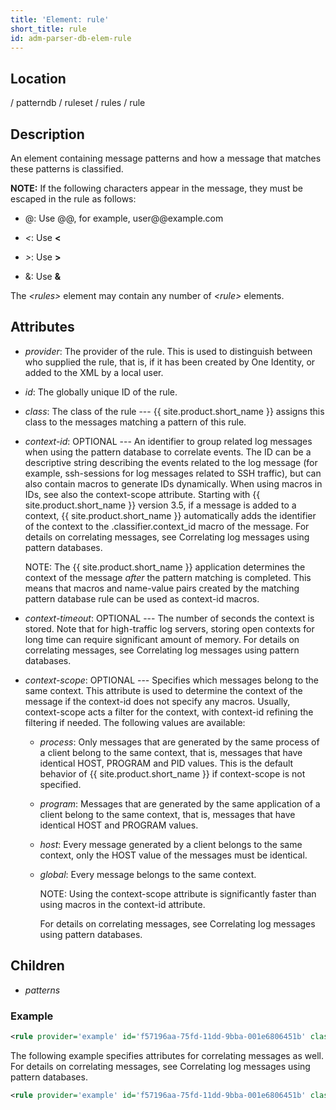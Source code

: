 ```yaml
---
title: 'Element: rule'
short_title: rule
id: adm-parser-db-elem-rule
---
```


## Location

/ patterndb / ruleset / rules / rule

## Description

An element containing message patterns and how a message that matches
these patterns is classified.

**NOTE:** If the following characters appear in the message, they must be
escaped in the rule as follows:

- @: Use @@, for example, user@@example.com

- *\<*: Use **&lt;**

- *\>*: Use **&gt;**

- &: Use **&amp;**

The *\<rules\>* element may contain any number of *\<rule\>* elements.

## Attributes

- *provider*: The provider of the rule. This is used to distinguish
    between who supplied the rule, that is, if it has been created by
    One Identity, or added to the XML by a local user.

- *id*: The globally unique ID of the rule.

- *class*: The class of the rule --- {{ site.product.short_name }} assigns this class to
    the messages matching a pattern of this rule.

- *context-id*: OPTIONAL --- An identifier to group related log
    messages when using the pattern database to correlate events. The ID
    can be a descriptive string describing the events related to the log
    message (for example, ssh-sessions for log messages related to SSH
    traffic), but can also contain macros to generate IDs dynamically.
    When using macros in IDs, see also the context-scope attribute.
    Starting with {{ site.product.short_name }} version 3.5, if a message is added to a
    context, {{ site.product.short_name }} automatically adds the identifier of the
    context to the .classifier.context\_id macro of the message. For
    details on correlating messages, see
    Correlating log messages using pattern databases.

    NOTE: The {{ site.product.short_name }} application determines the context of the
    message *after* the pattern matching is completed. This means that
    macros and name-value pairs created by the matching pattern database
    rule can be used as context-id macros.

- *context-timeout*: OPTIONAL --- The number of seconds the context is
    stored. Note that for high-traffic log servers, storing open
    contexts for long time can require significant amount of memory. For
    details on correlating messages, see
    Correlating log messages using pattern databases.

- *context-scope*: OPTIONAL --- Specifies which messages belong to the
    same context. This attribute is used to determine the context of the
    message if the context-id does not specify any macros. Usually,
    context-scope acts a filter for the context, with context-id
    refining the filtering if needed. The following values are
    available:

  - *process*: Only messages that are generated by the same process
        of a client belong to the same context, that is, messages that
        have identical HOST, PROGRAM and PID values. This is
        the default behavior of {{ site.product.short_name }} if context-scope is not
        specified.

  - *program*: Messages that are generated by the same application
        of a client belong to the same context, that is, messages that
        have identical HOST and PROGRAM values.

  - *host*: Every message generated by a client belongs to the same
        context, only the HOST value of the messages must be
        identical.

  - *global*: Every message belongs to the same context.

    NOTE: Using the context-scope attribute is significantly faster than
    using macros in the context-id attribute.

    For details on correlating messages, see
    Correlating log messages using pattern databases.

## Children

- *patterns*

### Example

```xml
<rule provider='example' id='f57196aa-75fd-11dd-9bba-001e6806451b' class='violation'>
```

The following example specifies attributes for correlating messages as
well. For details on correlating messages, see
Correlating log messages using pattern databases.

```xml
<rule provider='example' id='f57196aa-75fd-11dd-9bba-001e6806451b' class='violation' context-id='same-session' context-scope='process' context-timeout='360'>
```
